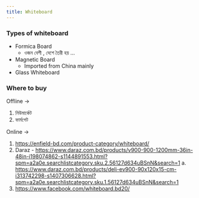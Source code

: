 ```yaml
---
title: Whiteboard
---
```


### Types of whiteboard

- Formica Board 
  -  ওজন বেশী ,  দেশে তৈরী হয় ...
- Magnetic Board 
  - Imported from China mainly
- Glass Whiteboard 

### Where to buy

Offline -> 

1. নিউমার্কেট 
2. ফার্মগেট 

Online -> 

1. https://enfield-bd.com/product-category/whiteboard/
2. Daraz - https://www.daraz.com.bd/products/v900-900-1200mm-36in-48in-i198074862-s1144891553.html?spm=a2a0e.searchlistcategory.sku.2.56127d634uBSnN&search=1
   a. https://www.daraz.com.bd/products/deli-ev900-90x120x15-cm-i313742298-s1407306628.html?spm=a2a0e.searchlistcategory.sku.1.56127d634uBSnN&search=1
3. https://www.facebook.com/whiteboard.bd20/